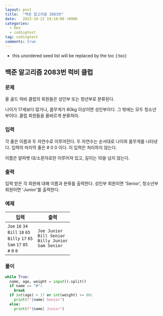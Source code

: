 ```yaml
---
layout: post
title:  "백준 알고리즘 2083번"
date:   2023-10-22 19:18:00 +0900
categories:
  - Dev
  - codingtest
tag: codingtest
comments: true
---
```


* this unordered seed list will be replaced by the toc
{:toc}

## 백준 알고리즘 2083번 럭비 클럽

### 문제

올 골드 럭비 클럽의 회원들은 성인부 또는 청년부로 분류된다.

나이가 17세보다 많거나, 몸무게가 80kg 이상이면 성인부이다. 그 밖에는 모두 청소년부이다. 클럽 회원들을 올바르게 분류하라.

### 입력

각 줄은 이름과 두 자연수로 이루어진다. 두 자연수는 순서대로 나이와 몸무게를 나타낸다. 입력의 마지막 줄은 # 0 0 이다. 이 입력은 처리하지 않는다.

이름은 알파벳 대/소문자로만 이루어져 있고, 길이는 10을 넘지 않는다.

### 출력

입력 받은 각 회원에 대해 이름과 분류를 출력한다. 성인부 회원이면 'Senior', 청소년부 회원이면 'Junior'를 출력한다.

### 예제

| 입력 | 출력 |
| --- | --- |
| `Joe` `16` `34` <br/> `Bill` `18` `65` <br/> `Billy` `17` `65` <br/> `Sam` `17` `85` <br/> `#` `0` `0` | `Joe Junior` <br/> `Bill Senior` <br/> `Billy Junior` <br/> `Sam Senior` |

### 풀이

```py
while True:
  name, age, weight = input().split()
  if name == "#":
    break
  if int(age) > 17 or int(weight) >= 80:
    print(f"{name} Senior")
  else:
    print(f"{name} Junior")
```